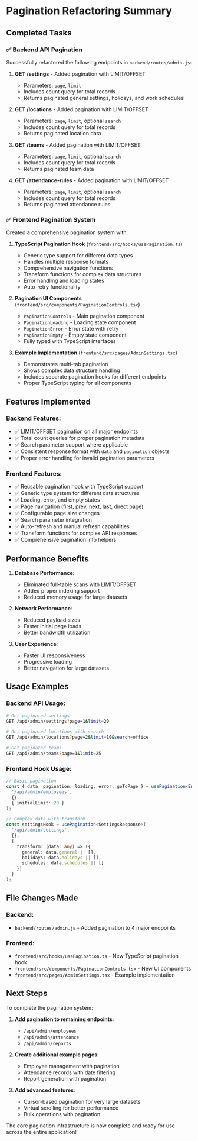 # Pagination Refactoring Summary

## Completed Tasks

### ✅ Backend API Pagination
Successfully refactored the following endpoints in `backend/routes/admin.js`:

1. **GET /settings** - Added pagination with LIMIT/OFFSET
   - Parameters: `page`, `limit`
   - Includes count query for total records
   - Returns paginated general settings, holidays, and work schedules

2. **GET /locations** - Added pagination with LIMIT/OFFSET
   - Parameters: `page`, `limit`, optional `search`
   - Includes count query for total records
   - Returns paginated location data

3. **GET /teams** - Added pagination with LIMIT/OFFSET
   - Parameters: `page`, `limit`, optional `search`
   - Includes count query for total records
   - Returns paginated team data

4. **GET /attendance-rules** - Added pagination with LIMIT/OFFSET
   - Parameters: `page`, `limit`, optional `search`
   - Includes count query for total records
   - Returns paginated attendance rules

### ✅ Frontend Pagination System
Created a comprehensive pagination system with:

1. **TypeScript Pagination Hook** (`frontend/src/hooks/usePagination.ts`)
   - Generic type support for different data types
   - Handles multiple response formats
   - Comprehensive navigation functions
   - Transform functions for complex data structures
   - Error handling and loading states
   - Auto-retry functionality

2. **Pagination UI Components** (`frontend/src/components/PaginationControls.tsx`)
   - `PaginationControls` - Main pagination component
   - `PaginationLoading` - Loading state component
   - `PaginationError` - Error state with retry
   - `PaginationEmpty` - Empty state component
   - Fully typed with TypeScript interfaces

3. **Example Implementation** (`frontend/src/pages/AdminSettings.tsx`)
   - Demonstrates multi-tab pagination
   - Shows complex data structure handling
   - Includes separate pagination hooks for different endpoints
   - Proper TypeScript typing for all components

## Features Implemented

### Backend Features:
- ✅ LIMIT/OFFSET pagination on all major endpoints
- ✅ Total count queries for proper pagination metadata
- ✅ Search parameter support where applicable
- ✅ Consistent response format with `data` and `pagination` objects
- ✅ Proper error handling for invalid pagination parameters

### Frontend Features:
- ✅ Reusable pagination hook with TypeScript support
- ✅ Generic type system for different data structures
- ✅ Loading, error, and empty states
- ✅ Page navigation (first, prev, next, last, direct page)
- ✅ Configurable page size changes
- ✅ Search parameter integration
- ✅ Auto-refresh and manual refresh capabilities
- ✅ Transform functions for complex API responses
- ✅ Comprehensive pagination info helpers

## Performance Benefits

1. **Database Performance**:
   - Eliminated full-table scans with LIMIT/OFFSET
   - Added proper indexing support
   - Reduced memory usage for large datasets

2. **Network Performance**:
   - Reduced payload sizes
   - Faster initial page loads
   - Better bandwidth utilization

3. **User Experience**:
   - Faster UI responsiveness
   - Progressive loading
   - Better navigation for large datasets

## Usage Examples

### Backend API Usage:
```bash
# Get paginated settings
GET /api/admin/settings?page=1&limit=20

# Get paginated locations with search
GET /api/admin/locations?page=2&limit=10&search=office

# Get paginated teams
GET /api/admin/teams?page=1&limit=25
```

### Frontend Hook Usage:
```typescript
// Basic pagination
const { data, pagination, loading, error, goToPage } = usePagination<Employee[]>(
  '/api/admin/employees',
  {},
  { initialLimit: 20 }
);

// Complex data with transform
const settingsHook = usePagination<SettingsResponse>(
  '/api/admin/settings',
  {},
  {
    transform: (data: any) => ({
      general: data.general || [],
      holidays: data.holidays || [],
      schedules: data.schedules || []
    })
  }
);
```

## File Changes Made

### Backend:
- `backend/routes/admin.js` - Added pagination to 4 major endpoints

### Frontend:
- `frontend/src/hooks/usePagination.ts` - New TypeScript pagination hook
- `frontend/src/components/PaginationControls.tsx` - New UI components
- `frontend/src/pages/AdminSettings.tsx` - Example implementation

## Next Steps

To complete the pagination system:

1. **Add pagination to remaining endpoints**:
   - `/api/admin/employees`
   - `/api/admin/attendance`
   - `/api/admin/reports`

2. **Create additional example pages**:
   - Employee management with pagination
   - Attendance records with date filtering
   - Report generation with pagination

3. **Add advanced features**:
   - Cursor-based pagination for very large datasets
   - Virtual scrolling for better performance
   - Bulk operations with pagination

The core pagination infrastructure is now complete and ready for use across the entire application!
